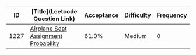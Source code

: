 |ID|[Title](Leetcode Question Link)|Acceptance|Difficulty|Frequency|
|----|-----|----|---|---|
|1227|[Airplane Seat Assignment Probability]( https://leetcode.com/problems/airplane-seat-assignment-probability)|61.0%|Medium|0|

